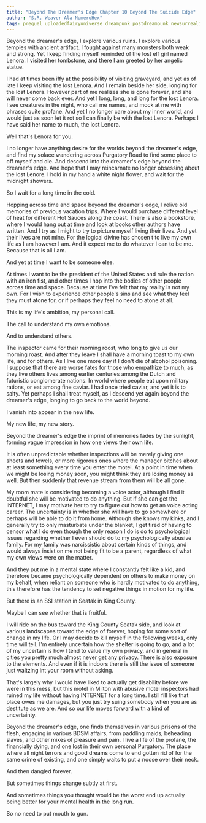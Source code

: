 ```yaml
---
title: "Beyond The Dreamer's Edge Chapter 10 Beyond The Suicide Edge"
author: "S.R. Weaver Ala NumeroHex"
tags: prequel uploadedfairyuniverse dreampunk postdreampunk newsurrealism
---
```

Beyond the dreamer's edge, I explore various ruins. I explore various temples with ancient artifact. I fought against many monsters both weak and strong. Yet I keep finding myself reminded of the lost elf girl named Lenora. I visited her tombstone, and there I am greeted by her angelic statue.

I had at times been iffy at the possibility of visiting graveyard, and yet as of late I keep visiting the lost Lenora. And I remain beside her side, longing for the lost Lenora. However part of me realizes she is gone forever, and she will never come back ever. And yet I long, long, and long for the lost Lenora. I see creatures in the night, who call me names, and mock at me with phrases quite profane. And yet I no longer care about my inner world, and would just as soon let it rot so I can finally be with the lost Lenora. Perhaps I have said her name to much, the lost Lenora.

Well that's Lenora for you.

I no longer have anything desire for the worlds beyond the dreamer's edge, and find my solace wandering across Purgatory Road to find some place to off myself and die. And descend into the dreamer's edge beyond the dreamer's edge. And hope that I may reincarnate no longer obsessing about the lost Lenore. I hold in my hand a white night flower, and wait for the midnight showers.

So I wait for a long time in the cold.

Hopping across time and space beyond the dreamer's edge, I relive old memories of previous vacation trips. Where I would purchase different level of heat for different Hot Sauces along the coast. There is also a bookstore, where I would hang out at time and look at books other authors have written. And I try as I might to try to picture myself living their lives. And yet their lives are not mine. For the logical divine has chosen t to live my own life as I am however I am. And it expect me to do whatever I can to be me. Because that is all I am.

And yet at time I want to be someone else.

At times I want to be the president of the United States and rule the nation with an iron fist, and other times I hop into the bodies of other people across time and space. Because at time I've felt that my reality is not my own. For I wish to experience other people's sins and see what they feel they must atone for, or if perhaps they feel no need to atone at all.

This is my life's ambition, my personal call.

The call to understand my own emotions.

And to understand others.

The inspector came for their morning roost, who long to give us our morning roast. And after they leave I shall have a morning toast to my own life, and for others. As I live one more day if I don't die of alcohol poisoning. I suppose that there are worse fates for those who empathize to much, as they live others lives among earlier centuries among the Dutch and futuristic conglomerate nations. In world where people eat upon military rations, or eat among fine caviar. I had once tried caviar, and yet it is to salty. Yet perhaps I shall treat myself, as I descend yet again beyond the dreamer's edge, longing to go back to the world beyond.

I vanish into appear in the new life.

My new life, my new story.

Beyond the dreamer's edge the imprint of memories fades by the sunlight, forming vague impression in how one views their own life.

It is often unpredictable whether inspections will be merely giving one sheets and towels, or more rigorous ones where the manager bitches about at least something every time you enter the motel. At a point in time when we might be losing money soon, you might think they are losing money as well. But then suddenly that revenue stream from them will be all gone.

My room mate is considering becoming a voice actor, although I find it doubtful she will be motivated to do anything. But if she can get the INTERNET, I may motivate her to try to figure out how to get an voice acting career. The uncertainty is in whether she will have to go somewhere or perhaps will be able to do it from home. Although she knows my kinks, and I generally try to only masturbate under the blanket, I get tired of having to censor what I do even though the only reason I do is do to psychological issues regarding whether I even should do to my psychologically abusive family. For my family was narcissistic about certain kinds of things, and would always insist on me not being fit to be a parent, regardless of what my own views were on the matter.

And they put me in a mental state where I constantly felt like a kid, and therefore became psychologically dependent on others to make money on my behalf, when reliant on someone who is hardly motivated to do anything, this therefore has the tendency to set negative things in motion for my life.

But there is an SSI station in Seatak in King County.

Maybe I can see whether that is fruitful.

I will ride on the bus toward the King County Seatak side, and look at various landscapes toward the edge of forever, hoping for some sort of change in my life. Or I may decide to kill myself in the following weeks, only time will tell. I'm entirely uncertain how the shelter is going to go, and a lot of my uncertain is how I tend to value my own privacy, and in general in cities you pretty much almost never get any privacy. There is also exposure to the elements. And even if it is indoors there is still the issue of someone just waltzing int your room without asking.

That's largely why I would have liked to actually get disability before we were in this mess, but this motel in Milton with abusive motel inspectors had ruined my life without having INTERNET for a long time. I still fill like that place owes me damages, but you just try suing somebody when you are as destitute as we are. And so our life moves forward with a kind of uncertainty.

Beyond the dreamer's edge, one finds themselves in various prisons of the flesh, engaging in various BDSM affairs, from paddling maids, beheading slaves, and other mixes of pleasure and pain. I live a life of the profane, the financially dying, and one lost in their own personal Purgatory. The place where all night terrors and good dreams come to end gotten rid of for the same crime of existing, and one simply waits to put a noose over their neck.

And then dangled forever.

But sometimes things change subtly at first.

And sometimes things you thought would be the worst end up actually being better for your mental health in the long run.

So no need to put mouth to gun.
